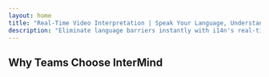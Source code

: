 ```yaml
---
layout: home
title: "Real-Time Video Interpretation | Speak Your Language, Understand All | i14n"
description: "Eliminate language barriers instantly with i14n's real-time video interpretation. Join meetings in your native language while everyone understands perfectly. Why learn a new language when technology can bridge the gap?"
---
```


<!-- text="**Invest in strategy, not vocabulary**. &nbsp; InterMind interprets while you innovate." -->
<!-- text="It’s Not Just Interpreting. It’s Interpreting with a Mind." -->
<!-- text="Save Your Mind, Let AI Do The Interpreting" -->
<!-- text="Why Train Your Mind When AI Can Interpret Everything?" -->
<!-- text="The Human Mind: Wasted on Interpreting in the AI Era" -->

<HeroSection
title="Live **Interpretation** Video Meetings"
text="Classrooms take years; InterMind delivers real-time understanding today, in every language.">
<NavButton to="./guide/what-is-intermind" buttonClass="brand" buttonLabel="Get Started" />
<AuthButton text="Sign In" buttonClass="alt" />
</HeroSection>

<FeatureBlock :card="{
  title: 'Speak instantly across 132 languages — with your own voice.',
  details: 'InterMind enables every participant to speak their native language — naturally, in real time, and without subtitles or lag.',
    items: [
      '🎙️ Speak freely — be understood instantly.',
      '🧠 AI-powered interpretation captures tone, intent, and industry-specific terminology.',
      '🔄 Two-way, continuous, voice-to-voice interpretation with zero manual setup.',
    ],
  link: './guide/use-cases#instant-understanding',
  src: {
    light: '1.png',
    dark: '1.png',
    width: '80%'
  },
  inversion: false
}" />

<FeatureBlock :card="{
  title: 'The ‘Mind’ Behind the Interpretation',
  details: 'InterMind turns every multilingual call into clear, searchable knowledge.',
  items: [
    '🔍 Instantly search any content across past and current meetings. Ask questions naturally, get precise answers without reviewing recordings.',
    '✅ Never miss action items from any meeting. Our AI extracts tasks, owners and deadlines automatically from conversations.',
    '📝 AI meeting summaries deliver key points instantly in any language, keeping everyone aligned without manual note-taking.',
  ],
  link: './guide/use-cases#meeting-intelligence',
  src: {
    light: '2.png',
    dark:  '3.png',
    width: '80%'
  },
  inversion: true
}" />

<FeatureBlock :card="{
  title: 'Professional-Grade Video Meetings — Built In',
  details: 'InterMind is a full-featured meeting platform — not just an add-on. It’s built to host high-impact conversations with clarity, control, and scale.',
  items: [
    '🎥 1080p video quality, adaptive noise cancellation, and clear voice prioritization.',
    '📅 Scheduling, moderation, recording, and full calendar integration.',
    '🖥️ Optimized for multilingual teams, hybrid panels, and large-scale events.'
  ],
  link: './guide/features#video-platform',
  src: {
    light: '/pic/ProMeetings.png',
    dark: '/pic/ProMeetings.png',
    width: '80%'
  },
  inversion: false
}" />

<FeatureBlock
  :card="{
    title: 'Secure & Confidential by Design',
    details:
      'InterMind protects every word at the source. Media streams stay encrypted and are **never** reused for AI training or shared with third parties.',
    items: [
      '🔒 Zero-data learning — streams live in volatile memory and auto-purge when the call ends.',
      '🛡️ 256-bit WebRTC encryption with no server-side decryption step.',
      '✋ User-controlled flow — if you skip interpretation, audio stays peer-to-peer on-device.',
      '📜 GDPR, CCPA, and UAE PDPL-ready: export / deletion rights built in.'
    ],
    link: './guide/security',
    src: {
      light: '/pic/SecureMeetings.png',
      dark: '/pic/SecureMeetings.png',
      width: '80%'
    },
    inversion: true
  }"
/>

## Why Teams Choose InterMind

<BenefitsList :features="[
  {
    // icon: '🧠',
    title: 'Understand Instantly — Speak Naturally',
    text: 'Real-time AI interpretation with zero friction. Participants speak their **native language** and hear others as if they shared the same tongue — with tone, nuance, and emotional fidelity fully preserved.'
  },
  {
    // icon: '🚀',
    title: 'Communication That Outpaces Language Learning',
    text: 'Skip the 2,000-hour journey to fluency. InterMind delivers **professional-grade multilingual communication** instantly — no training required.'
  },
  {
    // icon: '🌐',
    title: 'Speak Across 132 Languages — Without Thinking About It',
    text: 'No language selection. No interpreter coordination. InterMind **detects, adapts, and interprets** automatically — as if the barrier never existed.'
  },
  // {
  //   // icon: '🎯',
  //   title: 'AI That Thinks in Context, Not in Phrases',
  //   text: 'Enterprise-grade interpretation that understands context, speaker intent, and terminology — even in **legal, medical, or technical domains**.'
  // }
]" />
